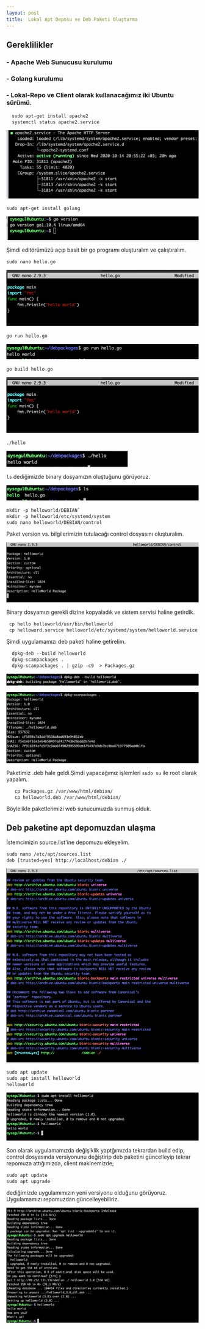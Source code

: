 ```yaml
---
layout: post
title:  Lokal Apt Deposu ve Deb Paketi Oluşturma
---
```



## Gereklilikler

###  - Apache Web Sunucusu kurulumu
###  - Golang kurulumu
###  - Lokal-Repo ve Client olarak kullanacağımız iki Ubuntu sürümü.

```
  sudo apt-get install apache2
  systemctl status apache2.service
```


![GitHub Logo](/img/apache.png)

```
sudo apt-get install golang
```

![GitHub Logo](/img/go.png)

Şimdi editörümüzü açıp basit bir go programı oluşturalım ve çalıştıralım.

```
sudo nano hello.go
```

![GitHub Logo](/img/hello-world.png)

```
go run hello.go
```

![GitHub Logo](/img/run.png)

```
go build hello.go
```

![GitHub Logo](/img/hello-world.png)

```
./hello
```

![GitHub Logo](/img/hello1.png)

`ls` dediğimizde binary dosyamızın oluştuğunu görüyoruz.

![GitHub Logo](/img/ls.png)

 ```
 mkdir -p helloworld/DEBIAN`
 mkdir -p helloworld/etc/systemd/system
 sudo nano helloworld/DEBIAN/control
```

Paket version vs. bilgilerimizin tutulacağı control dosyasını oluşturalım.

![GitHub Logo](/img/control.png)

Binary dosyamızı gerekli dizine kopyaladık ve sistem servisi haline getirdik.

```
 cp hello helloworld/usr/bin/helloworld
 cp helloword.service helloworld/etc/systemd/system/helloworld.service

```

 Şimdi uygulamamızı deb paketi haline getirelim.

```
  dpkg-deb --build helloworld
  dpkg-scanpackages .
  dpkg-scanpackages . | gzip -c9  > Packages.gz
```
![GitHub Logo](/img/debpaketi.png)

![GitHub Logo](/img/hazır.png)

Paketimiz .deb hale geldi.Şimdi yapacağımız işlemleri `sudo su` ile root olarak yapalım.

 ```
    cp Packages.gz /var/www/html/debian/
    cp helloworld.deb /var/www/html/debian/
 ```
Böylelikle paketlerimizi web sunucumuzda sunmuş olduk.

## Deb paketine apt depomuzdan ulaşma

İstemcimizin source.list'ine depomuzu ekleyelim.

 ```
 sudo nano /etc/apt/sources.list
 deb [trusted=yes] http://localhost/debian ./
 ```

![GitHub Logo](/img/sourcelist.png)

 ```
 sudo apt update
 sudo apt install helloworld
 helloworld

 ```

![GitHub Logo](/img/bitti.png)

 Son olarak uygulamamızda değişiklik yaptğımızda tekrardan build edip, control dosyasında versiyonunu değiştirip deb paketini güncelleyip tekrar repomuza attığımızda, client makinemizde;

```
sudo apt update
sudo apt upgrade

```

dediğimizde uygulamımızın yeni versiyonu olduğunu görüyoruz. Uygulamamızı repomuzdan güncelleyebiliriz.

![GitHub Logo](/img/enson.png)



